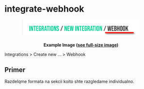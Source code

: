# integrate-webhook

**<p style="text-align: center;zoom: 130%;"> ![intergrations-webhook.png](assets/images/intergrations-webhook.png) </p>** **<p style="text-align: center;"> Example Image (<a href="../assets/images/intergrations-webhook.png">see full-size image</a>) </p>**

Integrations > Create new ... > Webhook

## Primer

Razdelqme formata na sekcii koito shte razgledame individualno.

